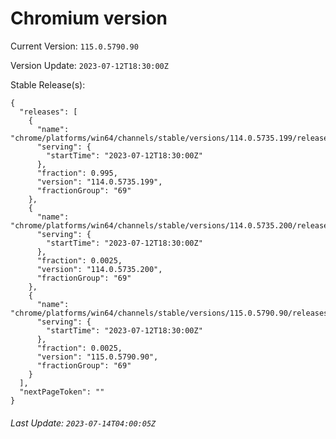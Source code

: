 # Chromium version

Current Version: `115.0.5790.90`

Version Update: `2023-07-12T18:30:00Z`

Stable Release(s):
```
{
  "releases": [
    {
      "name": "chrome/platforms/win64/channels/stable/versions/114.0.5735.199/releases/1689186600",
      "serving": {
        "startTime": "2023-07-12T18:30:00Z"
      },
      "fraction": 0.995,
      "version": "114.0.5735.199",
      "fractionGroup": "69"
    },
    {
      "name": "chrome/platforms/win64/channels/stable/versions/114.0.5735.200/releases/1689186600",
      "serving": {
        "startTime": "2023-07-12T18:30:00Z"
      },
      "fraction": 0.0025,
      "version": "114.0.5735.200",
      "fractionGroup": "69"
    },
    {
      "name": "chrome/platforms/win64/channels/stable/versions/115.0.5790.90/releases/1689186600",
      "serving": {
        "startTime": "2023-07-12T18:30:00Z"
      },
      "fraction": 0.0025,
      "version": "115.0.5790.90",
      "fractionGroup": "69"
    }
  ],
  "nextPageToken": ""
}
```

###### Last Update: `2023-07-14T04:00:05Z`
        